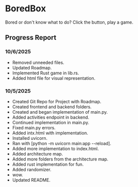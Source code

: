 # BoredBox
Bored or don't know what to do? Click the button, play a game.

## Progress Report

### 10/6/2025
- Removed unneeded files.
- Updated Roadmap.
- Implemented Rust game in lib.rs.
- Added html file for visual representation.

### 10/5/2025
- Created Git Repo for Project with Roadmap.
- Created frontend and backend folders.
- Created and began implementation of main.py.
- Added activities endpoint in backend.
- Continued implementation in main.py.
- Fixed main.py errors.
- Added intx.html with implementation.
- Installed uvicorn.
- Ran with [python -m uvicorn main:app --reload].
- Added more implementation to index.html.
- Added architecture map.
- Added more folders from the architecture map.
- Added rust implementation for fun.
- Added randomizer.
- wow.
- Updated README.